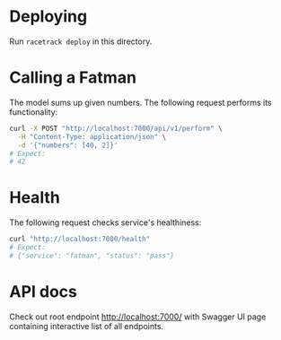 # Deploying
Run `racetrack deploy` in this directory.

# Calling a Fatman
The model sums up given numbers. 
The following request performs its functionality:
```bash
curl -X POST "http://localhost:7000/api/v1/perform" \
  -H "Content-Type: application/json" \
  -d '{"numbers": [40, 2]}'
# Expect:
# 42
```

# Health
The following request checks service's healthiness:
```bash
curl "http://localhost:7000/health" 
# Expect:
# {"service": "fatman", "status": "pass"}
```

# API docs
Check out root endpoint [http://localhost:7000/](http://localhost:7000/) with Swagger UI page containing interactive list of all endpoints.
